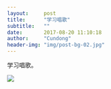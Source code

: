 ```yaml
---
layout:     post
title:      "学习唱歌"
subtitle:   ""
date:       2017-08-20 11:10:18
author:     "Cundong"
header-img: "img/post-bg-02.jpg"
---
```


<p>
	学习唱歌。
</p>
<a href="#">
    <img src="{{ site.baseurl }}/img/map_99.jpg">
</a>

